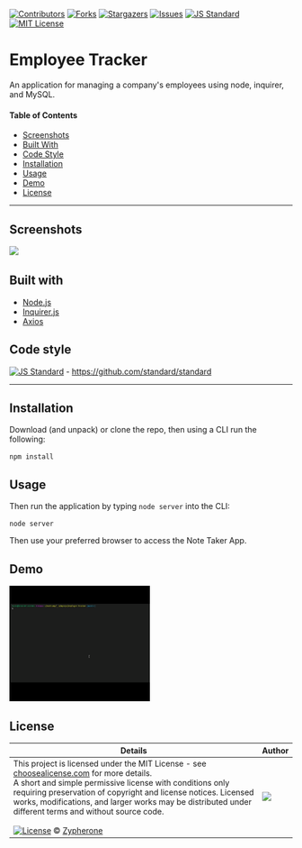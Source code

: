 [contributors-shield]: https://img.shields.io/github/contributors/Zypherone/employee-tracker.svg?style=flat-square
[contributors-url]: https://github.com/Zypherone/employee-tracker/graphs/contributors
[forks-shield]: https://img.shields.io/github/forks/Zypherone/employee-tracker.svg?style=flat-square
[forks-url]: https://github.com/Zypherone/employee-tracker/network/members
[stars-shield]: https://img.shields.io/github/stars/Zypherone/employee-tracker.svg?style=flat-square
[stars-url]: https://github.com/Zypherone/employee-tracker/stargazers
[issues-shield]: https://img.shields.io/github/issues/Zypherone/employee-tracker.svg?style=flat-square
[issues-url]: https://github.com/Zypherone/employee-tracker/issues
[build-style-shield]: https://img.shields.io/badge/code%20style-standard-brightgreen.svg?style=flat
[build-style-url]: https://github.com/feross/standard
[license-shield]: https://img.shields.io/github/license/Zypherone/employee-tracker.svg?style=flat-square
[license-url]: http://choosealicense.com/licenses/mit/

[![Contributors][contributors-shield]][contributors-url] [![Forks][forks-shield]][forks-url] [![Stargazers][stars-shield]][stars-url] [![Issues][issues-shield]][issues-url] [![JS Standard][build-style-shield]][build-style-url] [![MIT License][license-shield]][license-url]

# Employee Tracker
An application for managing a company's employees using node, inquirer, and MySQL.

#### Table of Contents
- [Screenshots](#Screenshots)
- [Built With](#Built_With)
- [Code Style](#Code_Style)
- [Installation](#Installation)
- [Usage](#Usage)
- [Demo](#Demo)
- [License](#License)

---

## Screenshots
<img src="example.gif" width="250">

## Built with
- [Node.js](https://nodejs.org/en/)
- [Inquirer.js](Inquirer.js)
- [Axios](https://www.npmjs.com/package/axios)

## Code style
[![JS Standard][build-style-shield]][build-style-url] - https://github.com/standard/standard

---

## Installation
Download (and unpack) or clone the repo, then using a CLI run the following:

```
npm install
```

## Usage
Then run the application by typing ```node server``` into the CLI:

```
node server
```

Then use your preferred browser to access the Note Taker App.

## Demo
<img src="demo.gif" width="250">

## License
| Details | Author |
|---|---|
|This project is licensed under the MIT License - see [choosealicense.com](http://choosealicense.com/licenses/mit/) for more details.<br />A short and simple permissive license with conditions only requiring preservation of copyright and license notices. Licensed works, modifications, and larger works may be distributed under different terms and without source code.<br /><br />[![License](https://img.shields.io/badge/License-MIT-blue.svg)](http://choosealicense.com/licenses/mit/) © [Zypherone](zypherone@github.com)| <img src="https://avatars1.githubusercontent.com/u/360494?v=" width="250"> |

